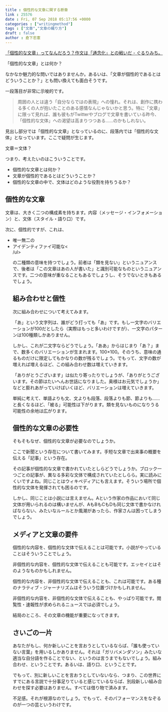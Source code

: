 ```yaml
---
title : 個性的な文章に関する断章
link : 25576
date : Fri, 07 Sep 2018 05:17:56 +0000
categories : ["writingmethod"]
tags : ["文章","文章の織り方"]
draft : false
author : 倉下忠憲
---
```


<a href="https://blog.gururimichi.com/entry/2018/09/05/201611">「個性的な文章」ってなんだろう？作文は「通念化」との戦いだ - ぐるりみち。</a>

「個性的な文章」とは何か？

なかなか魅力的な問いではありませんか。あるいは、「文章が個性的であるとはどういうことか？」とも問い換えても面白そうです。

一段落目が非常に示唆的です。

<blockquote>
周囲の人とは違う「自分ならではの表現」への憧れ。それは、創作に携わる多くの人が抱いたことのある感情なんじゃないかと思う。特に「文章」に限って見れば、誰も彼もがTwitterやブログで文章を書いている昨今、「個性的な文体」への渇望は高まりつつある……のかもしれない。
</blockquote>

見出し部分では「個性的な文章」となっているのに、段落内では「個性的な文体」となっています。ここで疑問が生じます。

文章＝文体？

つまり、考えたいのはこういうことです。

<ul>
	<li>個性的な文章とは何か？</li>
	<li>文章が個性的であるとはどういうことか？</li>
	<li>個性的な文章の中で、文体はどのような役割を持ちうるか？</li>
</ul>

<h2>個性的な文章</h2>

文章は、大きく二つの構成素を持ちます。内容（メッセージ・インフォメーション）と、文体（スタイル・語り口）です。

次に、個性的ですが、これは、

<ul>
	<li>唯一無二の</li>
	<li>アイデンティファイ可能な<</li>
/ul>

の二種類の意味を持つでしょう。前者は「類を見ない」というニュアンスで、後者は「この文章はあの人が書いた」と識別可能なものというニュアンスです。二つの意味が重なることもあるでしょうし、そうでないときもあるでしょう。

<h2>組み合わせと個性</h2>

次に組み合わせについて考えてみます。

「あ」という文字列は、誰がどう打っても「あ」です。もし一文字のバリエーションが100だとしたら（実際はもっと多いわけですが）、一文字のパターンは100種類しかありません。

しかし、これが二文字ならどうでしょう。「ああ」からはじまり「あ？」まで、数多くのバリエーションが生まれます。100×100。そのうち、意味の通るものだけに限定してもかなりの数が残るでしょう。でもって、文字の数が増えれば増えるほど、この組み合わせ数は増えていきます。

「ありがとうございます」は似たり寄ったりでしょうが、「ありがとうございます。その節はたいへんお世話になりました。奥様はお元気でしょうか」などと膨れあがっていけばいくほど、バリエーションは増えていきます。

単純に考えて、単語よりも文、文よりも段落、段落よりも節、節よりも……と長くなるほど、「被る」可能性は下がります。類を見ないものになりうる可能性の余地は広がります。

<h2>個性的な文章の必要性</h2>

そもそもなぜ、個性的な文章が必要なのでしょうか。

ここで新聞という存在について書いてみます。手短な文章で出来事の概要を伝える「記事」という存在。

その記事が個性的な文章で書かれていたとしらどうでしょうか。ブロック一つごとの記事が、異なる多彩な文体で構成されていたとしらら。実に読みにくいですよね。同じことはウィキペディアにも言えます。そういう場所で個性的な文体を発揮されても困るのです。

しかし、同じことは小説には言えません。Aという作家の作品において同じ文体が用いられるのは構いませんが、AもBもCもDも同じ文体で書かなければならない、みたいなルールとか風潮があったら、作家さんは困ってしまうでしょう。

<h2>メディアと文章の要件</h2>

個性的な内容を、個性的な文体で伝えることは可能です。小説がやっていることはそういうことでしょう。

非個性的な内容を、個性的な文体で伝えることも可能です。エッセイとはそのようなものかもしれません。

個性的な内容を、非個性的な文体で伝えることも、これは可能です。ある種のナラティブ・ジャーナリズムはそういう位置づけかもしれません。

非個性的な内容を、非個性的な文体で伝えることも、やっぱり可能です。閲覧性・速報性が求められるニュースでは必須でしょう。

結局のところ、その文章の機能が重要になってきます。

<h2>さいごの一片</h2>

あなたがもし、何か新しいことを言おうとしているならば、「誰も使っていない言葉」を用いるしかありません。それは「ガリバメンダソン」みたいな適当な自分語を作ることでない、というのは言うまでもないでしょう。組み合わせ、ということです。あるいは、語り口、ということです。

でもって、別に新しいことを言おうとしていないなら、つまり、この世界にすでにある言説で十分事足りていると感じているならば、別段新しい組み合わせを探す必要はありません。すべては借り物で済みます。

不足感。それが根源なのでしょう。でもって、そのパフォーマンスをなぞるのが一つの芸というわけです。